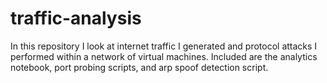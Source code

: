 # traffic-analysis
In this repository I look at internet traffic I generated and protocol attacks I performed within a network of virtual machines. Included are the analytics notebook, port probing scripts, and arp spoof detection script.
